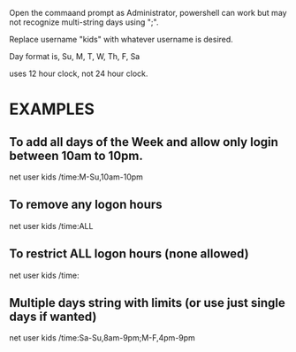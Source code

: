 Open the commaand prompt as Administrator, powershell can work but may not recognize multi-string days using ";".

Replace username "kids" with whatever username is desired.

Day format is, Su, M, T, W, Th, F, Sa

uses 12 hour clock, not 24 hour clock.

# EXAMPLES #

## To add all days of the Week and allow only login between 10am to 10pm.
net user kids /time:M-Su,10am-10pm

## To remove any logon hours
net user kids /time:ALL

## To restrict ALL logon hours (none allowed)
net user kids /time:

## Multiple days string with limits (or use just single days if wanted)
net user kids /time:Sa-Su,8am-9pm;M-F,4pm-9pm
